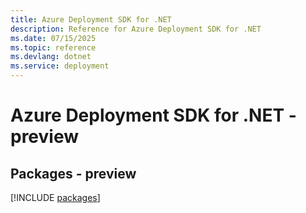 ```yaml
---
title: Azure Deployment SDK for .NET
description: Reference for Azure Deployment SDK for .NET
ms.date: 07/15/2025
ms.topic: reference
ms.devlang: dotnet
ms.service: deployment
---
```

# Azure Deployment SDK for .NET - preview
## Packages - preview
[!INCLUDE [packages](deployment-index.md)]